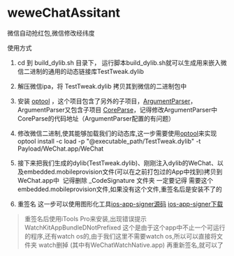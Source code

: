 # weweChatAssitant
微信自动抢红包,微信修改经纬度


使用方式

1. cd 到 build_dylib.sh 目录下， 运行脚本build_dylib.sh就可以生成用来嵌入微信二进制的通用的动态链接库TestTweak.dylib

2. 解压微信ipa，将 TestTweak.dylib 拷贝其到微信的二进制包中

3. 安装 [optool](https://github.com/alexzielenski/optool) ，这个项目包含了另外的子项目，[ArgumentParser](https://github.com/mysteriouspants/ArgumentParser.git)，ArgumentParser又包含子项目 [CoreParse](https://github.com/beelsebob/CoreParse.git)，记得修改ArgumentParser中CoreParse的代码地址（ArgumentParser配置的有问题）
4. 修改微信二进制,使其能够加载我们的动态库,这一步需要使用[optool](https://github.com/alexzielenski/optool)来实现  optool install -c load -p "@executable_path/TestTweak.dylib" -t Payload/WeChat.app/WeChat


5. 接下来把我们生成的dylib(TestTweak.dylib)、刚刚注入dylib的WeChat、以及embedded.mobileprovision文件(可以在之前打包过的App中找到)拷贝到WeChat.app中  记得删除 _CodeSignature 文件夹
一定要记得 需要这个embedded.mobileprovision文件,如果没有这个文件,重签名后是安装不了的


6. 重签名
这一步可以使用图形化工具[ios-app-signer源码](https://github.com/DanTheMan827/ios-app-signer) [ios-app-signer下载](http://dantheman827.github.io/ios-app-signer/) 


> 重签名后使用iTools Pro来安装,出现错误提示  WatchKitAppBundleDNotPrefixed
 这个是由于这个app中不止一个可运行的程序,还有watch os的,由于我们这里不需要watch os,所以可以直接将文件夹 watch删掉 (其中有WeChatWatchNative.app)
> 再重新签名,就可以了


